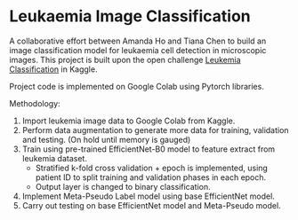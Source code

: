 # Leukaemia Image Classification

A collaborative effort between Amanda Ho and Tiana Chen to build an image classification model for leukaemia cell detection in microscopic images. This project is built upon the open challenge [Leukemia Classification](https://www.kaggle.com/andrewmvd/leukemia-classification) in Kaggle.

Project code is implemented on Google Colab using Pytorch libraries.

Methodology:
1. Import leukemia image data to Google Colab from Kaggle.
2. Perform data augmentation to generate more data for training, validation and testing. (On hold until memory is gauged)
3. Train using pre-trained EfficientNet-B0 model to feature extract from leukemia dataset. 
    - Stratified k-fold cross validation + epoch is implemented, using patient ID to split training and validation phases in each epoch.
    - Output layer is changed to binary classification.
5. Implement Meta-Pseudo Label model using base EfficientNet model.
6. Carry out testing on base EfficientNet model and Meta-Pseudo model.
